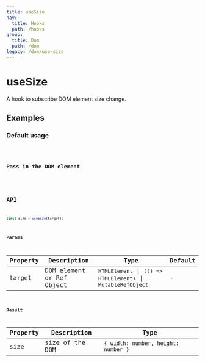 ```yaml
---
title: useSize
nav:
  title: Hooks
  path: /hooks
group:
  title: Dom
  path: /dom
legacy: /dom/use-size
---
```


# useSize

A hook to subscribe DOM element size change.

## Examples

### Default usage

<code src="./demo/demo1.tsx" />

### Pass in the DOM element

<code src="./demo/demo2.tsx" />


## API

```typescript
const size = useSize(target);
```

### Params

| Property | Description                                                        | Type                   | Default |
|---------|----------------------------------------------|------------------------|--------|
| target | DOM element or Ref Object  | `HTMLElement` \| `(() => HTMLElement)` \| `MutableRefObject` | -      |

### Result

| Property | Description                                         | Type                 |
|----------|------------------------------------------|------------|
| size  | size of the DOM                             | `{ width: number, height: number }`    |
